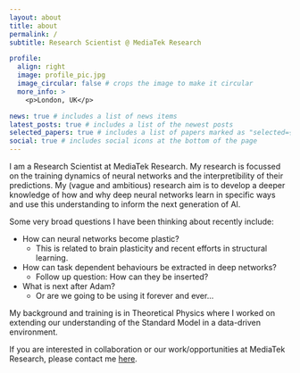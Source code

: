 ```yaml
---
layout: about
title: about
permalink: /
subtitle: Research Scientist @ MediaTek Research

profile:
  align: right
  image: profile_pic.jpg
  image_circular: false # crops the image to make it circular
  more_info: >
    <p>London, UK</p>

news: true # includes a list of news items
latest_posts: true # includes a list of the newest posts
selected_papers: true # includes a list of papers marked as "selected={true}"
social: true # includes social icons at the bottom of the page
---
```


I am a Research Scientist at MediaTek Research. My research is focussed on the training dynamics of neural networks and the interpretibility of their predictions. My (vague and ambitious) research aim is to develop a deeper knowledge of how and why deep neural networks learn in specific ways and use this understanding to inform the next generation of AI.

Some very broad questions I have been thinking about recently include:

- How can neural networks become plastic?
  - This is related to brain plasticity and recent efforts in structural learning.
- How can task dependent behaviours be extracted in deep networks?
  - Follow up question: How can they be inserted?
- What is next after Adam?
  - Or are we going to be using it forever and ever...

My background and training is in Theoretical Physics where I worked on extending our understanding of the Standard Model in a data-driven environment.

If you are interested in collaboration or our work/opportunities at MediaTek Research, please contact me [here](mailto:jamie.mcgowan@mtkresearch.com).